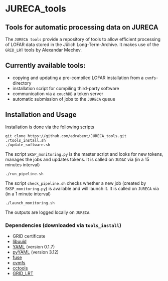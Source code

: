 # JURECA_tools
## Tools for automatic processing data on JURECA ##

The `JURECA tools` provide a repository of tools to allow efficient processing of LOFAR data stored in the Jülich Long-Term-Archive.
It makes use of the `GRID_LRT` tools by Alexandar Mechev.

Currently available tools:
------------------------------------------
* copying and updating a pre-compiled LOFAR installation from a `cvmfs`-directory
* installation script for compiling third-party software
* communication via a `couchDB` a token server
* automatic submission of jobs to the `JURECA` queue

Installation and Usage
----------------------
Installation is done via the following scripts

    git clone https://github.com/adrabent/JURECA_tools.git
    ./tools_install.sh
    ./update_software.sh

The script `SKSP_monitoring.py` is the master script and looks for new tokens, manages the jobs and updates tokens.
It is called on `JUDAC` via (in a 15 minutes interval)

    ./run_pipeline.sh
    
The script `check_pipeline.sh` checks whether a new job (created by `SKSP_monitoring.py`) is available and will launch it.
It is called on `JURECA` via (in a 1 minute interval)

    ./launch_monitoring.sh
    
The outputs are logged locally on `JURECA`.

### Dependencies (downloaded via `tools_install`)

* GRID certificate
* [libuuid](https://downloads.sourceforge.net/project/libuuid/libuuid-1.0.3.tar.gz?r=https%3A%2F%2Fsourceforge.net%2Fprojects%2Flibuuid%2F\&ts=1508405748\&use_mirror=kent)
* [YAML](http://pyyaml.org/download/libyaml/yaml-0.1.7.tar.gz) (version 0.1.7)
* [pyYAML](http://pyyaml.org/download/pyyaml/PyYAML-3.12.tar.gz) (version 3.12)
* [fuse](https://github.com/fuse4x/fuse.git)
* [cvmfs](https://github.com/cvmfs/cvmfs.git)
* [cctools](https://github.com/cooperative-computing-lab/cctools.git)
* [GRID_LRT](https://github.com/apmechev/GRID_LRT)